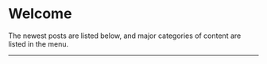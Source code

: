 # Welcome

The newest posts are listed below, and major categories of content are listed in the menu. 

--------------------------------------------------------------------------
